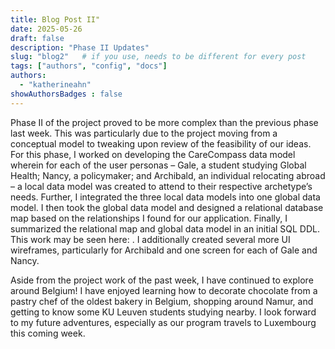 ```yaml
---
title: Blog Post II"
date: 2025-05-26
draft: false
description: "Phase II Updates"
slug: "blog2"   # if you use, needs to be different for every post
tags: ["authors", "config", "docs"]
authors:
  - "katherineahn"
showAuthorsBadges : false
---
```



Phase II of the project proved to be more complex than the previous phase last week. This was particularly due to the project moving from a conceptual model to tweaking upon review of the feasibility of our ideas. For this phase, I worked on developing the CareCompass data model wherein for each of the user personas – Gale, a student studying Global Health; Nancy, a policymaker; and Archibald, an individual relocating abroad – a local data model was created to attend to their respective archetype’s needs. Further, I integrated the three local data models into one global data model. I then took the global data model and designed a relational database map based on the relationships I found for our application. Finally, I summarized the relational map and global data model in an initial SQL DDL. This work may be seen here: . I additionally created several more UI wireframes, particularly for Archibald and one screen for each of Gale and Nancy. 

Aside from the project work of the past week, I have continued to explore around Belgium! I have enjoyed learning how to decorate chocolate from a pastry chef of the oldest bakery in Belgium, shopping around Namur, and getting to know some KU Leuven students studying nearby. I look forward to my future adventures, especially as our program travels to Luxembourg this coming week. 




